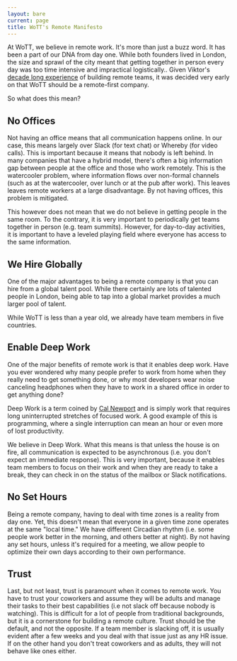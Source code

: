 ```yaml
---
layout: bare
current: page
title: WoTT's Remote Manifesto
---
```


At WoTT, we believe in remote work. It's more than just a buzz word. It has been a part of our DNA from day one. While both founders lived in London, the size and sprawl of the city meant that getting together in person every day was too time intensive and impractical logistically.. Given Viktor's [decade long experience](https://blog.viktorpetersson.com/remote-work/2019/05/18/a-decade-of-remote.html) of building remote teams, it was decided very early on that WoTT should be a remote-first company.

So what does this mean?

## No Offices

Not having an office means that all communication happens online. In our case, this means largely over Slack (for text chat) or Whereby (for video calls). This is important because it means that nobody is left behind. In many companies that have a hybrid model, there's often a big information gap between people at the office and those who work remotely. This is the watercooler problem, where information flows over non-formal channels (such as at the watercooler, over lunch or at the pub after work). This leaves leaves remote workers at a large disadvantage. By not having offices, this problem is mitigated.

This however does not mean that we do not believe in getting people in the same room. To the contrary, it is very important to periodically get teams together in person (e.g. team summits). However, for day-to-day activities, it is important to have a leveled playing field where everyone has access to the same information.

## We Hire Globally

One of the major advantages to being a remote company is that you can hire from a global talent pool. While there certainly are lots of talented people in London, being able to tap into a global market provides a much larger pool of talent.

While WoTT is less than a year old, we already have team members in five countries.

## Enable Deep Work

One of the major benefits of remote work is that it enables deep work. Have you ever wondered why many people prefer to work from home when they really need to get something done, or why most developers wear noise canceling headphones when they have to work in a shared office in order to get anything done?

Deep Work is a term coined by [Cal Newport](http://www.calnewport.com/) and is simply work that requires long uninterrupted stretches of focused work. A good example of this is programming, where a single interruption can mean an hour or even more of lost productivity.  

We believe in Deep Work. What this means is that unless the house is on fire, all communication is expected to be asynchronous (i.e. you don't expect an immediate response). This is very important, because it enables team members to focus on their work and when they are ready to take a break, they can check in on the status of the mailbox or Slack notifications.

## No Set Hours

Being a remote company, having to deal with time zones is a reality from day one. Yet, this doesn't mean that everyone in a given time zone operates at the same "local time." We have different Circadian rhythm (i.e. some people work better in the morning, and others better at night). By not having any set hours, unless it's required for a meeting, we allow people to optimize their own days according to their own performance.

## Trust

Last, but not least, trust is paramount when it comes to remote work. You have to trust your coworkers and assume they will be adults and manage their tasks to their best capabilities (i.e not slack off because nobody is watching). This is difficult for a lot of people from traditional backgrounds, but it is a cornerstone for building a remote culture. Trust should be the default, and not the opposite. If a team member is slacking off, it is usually evident after a few weeks and you deal with that issue just as any HR issue. If on the other hand you don't treat coworkers and as adults, they will not behave like ones either.
